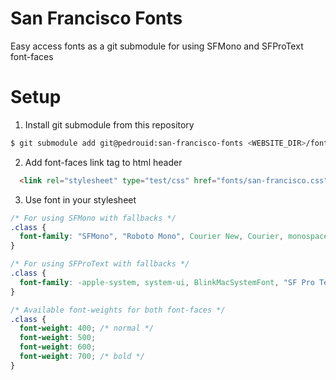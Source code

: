 # San Francisco Fonts

Easy access fonts as a git submodule for using SFMono and SFProText font-faces

# Setup

1. Install git submodule from this repository
```bash
$ git submodule add git@pedrouid:san-francisco-fonts <WEBSITE_DIR>/fonts
```

2. Add font-faces link tag to html header
```html
  <link rel="stylesheet" type="test/css" href="fonts/san-francisco.css">
```

3. Use font in your stylesheet
```css
/* For using SFMono with fallbacks */
.class {
  font-family: "SFMono", "Roboto Mono", Courier New, Courier, monospace;
}

/* For using SFProText with fallbacks */
.class {
  font-family: -apple-system, system-ui, BlinkMacSystemFont, "SF Pro Text", Roboto, Helvetica, Arial, sans-serif;
}

/* Available font-weights for both font-faces */
.class {
  font-weight: 400; /* normal */
  font-weight: 500;
  font-weight: 600;
  font-weight: 700; /* bold */
}
```
